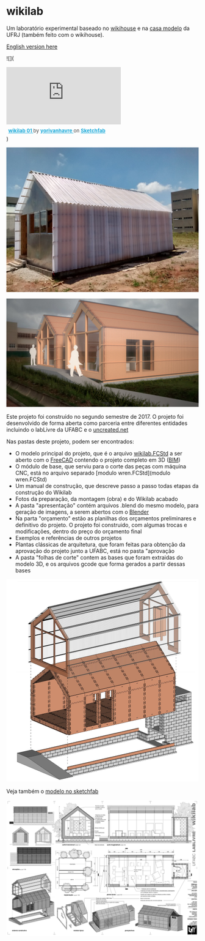 # wikilab

Um laboratório experimental baseado no [wikihouse](http://wikihouse.cc/) e na [casa modelo](http://www.archdaily.com.br/br/773676/casa-revista-a-primeira-casa-fabricada-digitalmente-no-brasil) da UFRJ (também feito com o wikihouse).

[English version here](english.md)

![](<div class="sketchfab-embed-wrapper"> <iframe title="wikilab 01" frameborder="0" allowfullscreen mozallowfullscreen="true" webkitallowfullscreen="true" allow="autoplay; fullscreen; xr-spatial-tracking" xr-spatial-tracking execution-while-out-of-viewport execution-while-not-rendered web-share src="https://sketchfab.com/models/bab56ed7d2414e13b3eacd6c2f29ce65/embed"> </iframe> <p style="font-size: 13px; font-weight: normal; margin: 5px; color: #4A4A4A;"> <a href="https://sketchfab.com/3d-models/wikilab-01-bab56ed7d2414e13b3eacd6c2f29ce65?utm_medium=embed&utm_campaign=share-popup&utm_content=bab56ed7d2414e13b3eacd6c2f29ce65" target="_blank" style="font-weight: bold; color: #1CAAD9;"> wikilab 01 </a> by <a href="https://sketchfab.com/yorivanhavre?utm_medium=embed&utm_campaign=share-popup&utm_content=bab56ed7d2414e13b3eacd6c2f29ce65" target="_blank" style="font-weight: bold; color: #1CAAD9;"> yorivanhavre </a> on <a href="https://sketchfab.com?utm_medium=embed&utm_campaign=share-popup&utm_content=bab56ed7d2414e13b3eacd6c2f29ce65" target="_blank" style="font-weight: bold; color: #1CAAD9;">Sketchfab</a></p></div>)

![](fotos/obra/2017.11.29/IMG_20171129_113912.jpg)

![](apresenta%C3%A7%C3%A3o/imagens/0016.jpg)

Este projeto foi construído no segundo semestre de 2017. O projeto foi desenvolvido de forma aberta como parceria entre diferentes entidades incluindo o labLivre da UFABC e o [uncreated.net](http://www.uncreated.net)

Nas pastas deste projeto, podem ser encontrados:

* O modelo principal do projeto, que é o arquivo [wikilab.FCStd](wikilab.FCStd) a ser aberto com o [FreeCAD](http://www.freecadweb.org) contendo o projeto completo em 3D ([BIM](https://pt.wikipedia.org/wiki/BIM))
* O módulo de base, que serviu para o corte das peças com máquina CNC, está no arquivo separado [modulo wren.FCStd](modulo wren.FCStd)
* Um manual de construção, que descreve passo a passo todas etapas da construção do Wikilab
* Fotos da preparação, da montagem (obra) e do Wikilab acabado
* A pasta "apresentação" contém arquivos .blend do mesmo modelo, para geração de imagens, a serem abertos com o [Blender](http://www.blender.org)
* Na parta "orçamento" estão as planilhas dos orçamentos preliminares e definitivo do projeto. O projeto foi construido, com algumas trocas e modificações, dentro do preço do orçamento final
* Exemplos e referências de outros projetos
* Plantas clássicas de arquitetura, que foram feitas para obtenção da aprovação do projeto junto a UFABC, está no pasta "aprovação 
* A pasta "folhas de corte" contem as bases que foram extraidas do modelo 3D, e os arquivos gcode que forma gerados a partir dessas bases

![](apresenta%C3%A7%C3%A3o/imagens/0012.jpg)

Veja também o [modelo no sketchfab](https://sketchfab.com/models/bab56ed7d2414e13b3eacd6c2f29ce65)

![](apresenta%C3%A7%C3%A3o/imagens/0038.jpg)
